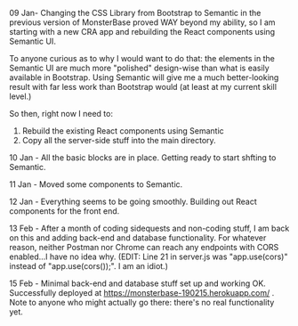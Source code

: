 09 Jan- Changing the CSS Library from Bootstrap to Semantic in the previous version of MonsterBase proved WAY beyond my ability, so I am starting with a new CRA app and rebuilding the React components using Semantic UI.

To anyone curious as to why I would want to do that: the elements in the Semantic UI are much more "polished" design-wise than what is easily available in Bootstrap. Using Semantic will give me a much better-looking result with far less work than Bootstrap would (at least at my current skill level.) 

So then, right now I need to:
1. Rebuild the existing React components using Semantic
2. Copy all the server-side stuff into the main directory.

10 Jan - All the basic blocks are in place.  Getting ready to start shfting to Semantic.

11 Jan - Moved some components to Semantic.

12 Jan - Everything seems to be going smoothly. Building out React components for the front end.

13 Feb - After a month of coding sidequests and non-coding stuff, I am back on this and adding back-end and database functionality. For whatever reason, neither Postman nor Chrome can reach any endpoints with CORS enabled...I have no idea why. (EDIT: Line 21 in server.js was "app.use(cors)" instead of "app.use(cors());". I am an idiot.)

15 Feb - Minimal back-end and database stuff set up and working OK.  Successfully deployed at https://monsterbase-190215.herokuapp.com/ . Note to anyone who might actually go there: there's no real functionality yet.
